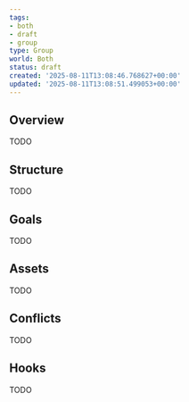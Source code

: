 ```yaml
---
tags:
- both
- draft
- group
type: Group
world: Both
status: draft
created: '2025-08-11T13:08:46.768627+00:00'
updated: '2025-08-11T13:08:51.499053+00:00'
---
```



## Overview

TODO
## Structure

TODO
## Goals

TODO
## Assets

TODO
## Conflicts

TODO
## Hooks

TODO
